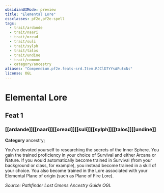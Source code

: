 ```yaml
---
obsidianUIMode: preview
title: "Elemental Lore"
cssclasses: pf2e,pf2e-spell
tags:
  - trait/ardande
  - trait/naari
  - trait/oread
  - trait/suli
  - trait/sylph
  - trait/talos
  - trait/undine
  - trait/common
  - category/ancestry
aliases: "Compendium.pf2e.feats-srd.Item.RJClD7YYsAFutxNs"
license: OGL
---
```

# Elemental Lore
## Feat 1
### [[ardande]][[naari]][[oread]][[suli]][[sylph]][[talos]][[undine]]

**Category** ancestry; 




You've devoted yourself to researching the secrets of the Inner Sphere. You gain the trained proficiency in your choice of Survival and either Arcana or Nature. If you would automatically become trained in Survival (from your background or class, for example), you instead become trained in a skill of your choice. You also become trained in the Lore associated with your Elemental Plane of origin (such as Plane of Fire Lore).

*Source: Pathfinder Lost Omens Ancestry Guide*
*OGL*